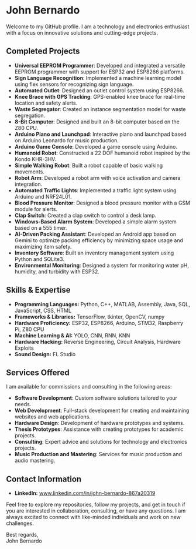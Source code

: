 # John Bernardo

Welcome to my GitHub profile. I am a technology and electronics enthusiast with a focus on innovative solutions and cutting-edge projects.

## Completed Projects
- **Universal EEPROM Programmer**: Developed and integrated a versatile EEPROM programmer with support for ESP32 and ESP8266 platforms.
- **Sign Language Recognition**: Implemented a machine learning model using flex sensors for recognizing sign language.
- **Automated Outlet**: Designed an outlet control system using ESP8266.
- **Knee Brace with GPS Tracking**: GPS-enabled knee brace for real-time location and safety alerts.
- **Waste Segregator**: Created an instance segmentation model for waste segregation.
- **8-Bit Computer**: Designed and built an 8-bit computer based on the Z80 CPU.
- **Arduino Piano and Launchpad**: Interactive piano and launchpad based on Arduino Leonardo for music production.
- **Arduino Game Console**: Developed a game console using Arduino.
- **Humanoid Robot**: Constructed a 22 DOF humanoid robot inspired by the Kondo KHR-3HV.
- **Simple Walking Robot**: Built a robot capable of basic walking movements.
- **Robot Arm**: Developed a robot arm with voice activation and camera integration.
- **Automated Traffic Lights**: Implemented a traffic light system using Arduino and NRF24L01.
- **Blood Pressure Monitor**: Designed a blood pressure monitor with a GSM module for alerts.
- **Clap Switch**: Created a clap switch to control a desk lamp.
- **Windows-Based Alarm System**: Developed a simple alarm system based on a 555 timer.
- **AI-Driven Packing Assistant**: Developed an Android app based on Gemini to optimize packing efficiency by minimizing space usage and maximizing item safety.
- **Inventory Software**: Built an inventory management system using Python and SQLite3.
- **Environmental Monitoring**: Designed a system for monitoring water pH, humidity, and turbidity with ESP32.

## Skills & Expertise
- **Programming Languages:** Python, C++, MATLAB, Assembly, Java, SQL, JavaScript, CSS, HTML
- **Frameworks & Libraries:** TensorFlow, tkinter, OpenCV, numpy
- **Hardware Proficiency:** ESP32, ESP8266, Arduino, STM32, Raspberry Pi, Z80 CPU
- **Machine Learning & AI:** YOLO, CNN, RNN, KNN
- **Hardware Hacking:** Reverse Engineering, Circuit Analysis, Hardware Exploits
- **Sound Design:** FL Studio

## Services Offered
I am available for commissions and consulting in the following areas:
- **Software Development**: Custom software solutions tailored to your needs.
- **Web Development**: Full-stack development for creating and maintaining websites and web applications.
- **Hardware Design**: Development of hardware prototypes and systems.
- **Thesis Prototypes**: Assistance with creating prototypes for academic projects.
- **Consulting**: Expert advice and solutions for technology and electronics projects.
- **Music Production and Mastering**: Services for music production and audio mastering.

## Contact Information
- **LinkedIn:** www.linkedin.com/in/john-bernardo-867a20319

Feel free to explore my repositories, follow my projects, and get in touch if you are interested in collaboration, consulting, or have any questions. 
I am always excited to connect with like-minded individuals and work on new challenges.

Best regards,  
John Bernardo
